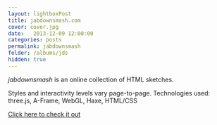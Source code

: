 ```yaml
---
layout: lightboxPost
title: jabdownsmash.com
cover: cover.jpg
date:   2013-12-09 12:00:00
categories: posts
permalink: jabdownsmash
folder: /albums/jds
hidden: true
---
```

_jabdownsmash_ is an online collection of HTML sketches.
<!--more-->
Styles and interactivity levels vary page-to-page. Technologies used: three.js, A-Frame, WebGL, Haxe, HTML/CSS

[Click here to check it out](https://jabdownsmash.com)